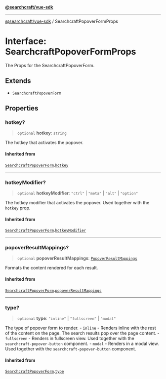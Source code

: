 [**@searchcraft/vue-sdk**](/reference/sdk/js-vue/README.md)

***

[@searchcraft/vue-sdk](/reference/sdk/js-vue/globals.md) / SearchcraftPopoverFormProps

# Interface: SearchcraftPopoverFormProps

The Props for the SearchcraftPopoverForm.

## Extends

- [`SearchcraftPopoverForm`](/reference/sdk/js-vue/namespaces/Components/interfaces/SearchcraftPopoverForm.md)

## Properties

### hotkey?

> `optional` **hotkey**: `string`

The hotkey that activates the popover.

#### Inherited from

[`SearchcraftPopoverForm`](/reference/sdk/js-vue/namespaces/Components/interfaces/SearchcraftPopoverForm.md).[`hotkey`](/reference/sdk/js-vue/namespaces/Components/interfaces/SearchcraftPopoverForm.md#hotkey)

***

### hotkeyModifier?

> `optional` **hotkeyModifier**: `"ctrl"` \| `"meta"` \| `"alt"` \| `"option"`

The hotkey modifier that activates the popover. Used together with the `hotkey` prop.

#### Inherited from

[`SearchcraftPopoverForm`](/reference/sdk/js-vue/namespaces/Components/interfaces/SearchcraftPopoverForm.md).[`hotkeyModifier`](/reference/sdk/js-vue/namespaces/Components/interfaces/SearchcraftPopoverForm.md#hotkeymodifier)

***

### popoverResultMappings?

> `optional` **popoverResultMappings**: [`PopoverResultMappings`](/reference/sdk/js-vue/type-aliases/PopoverResultMappings.md)

Formats the content rendered for each result.

#### Inherited from

[`SearchcraftPopoverForm`](/reference/sdk/js-vue/namespaces/Components/interfaces/SearchcraftPopoverForm.md).[`popoverResultMappings`](/reference/sdk/js-vue/namespaces/Components/interfaces/SearchcraftPopoverForm.md#popoverresultmappings)

***

### type?

> `optional` **type**: `"inline"` \| `"fullscreen"` \| `"modal"`

The type of popover form to render. - `inline` - Renders inline with the rest of the content on the page. The search results pop over the page content. - `fullscreen` - Renders in fullscreen view. Used together with the `searchcraft-popover-button` component. - `modal` - Renders in a modal view. Used together with the `searchcraft-popover-button` component.

#### Inherited from

[`SearchcraftPopoverForm`](/reference/sdk/js-vue/namespaces/Components/interfaces/SearchcraftPopoverForm.md).[`type`](/reference/sdk/js-vue/namespaces/Components/interfaces/SearchcraftPopoverForm.md#type)
